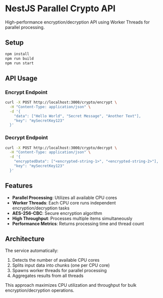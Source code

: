 # NestJS Parallel Crypto API

High-performance encryption/decryption API using Worker Threads for parallel processing.

## Setup

```bash
npm install
npm run build
npm run start
```

## API Usage

### Encrypt Endpoint
```bash
curl -X POST http://localhost:3000/crypto/encrypt \
  -H "Content-Type: application/json" \
  -d '{
    "data": ["Hello World", "Secret Message", "Another Text"],
    "key": "mySecretKey123"
  }'
```

### Decrypt Endpoint
```bash
curl -X POST http://localhost:3000/crypto/decrypt \
  -H "Content-Type: application/json" \
  -d '{
    "encryptedData": ["<encrypted-string-1>", "<encrypted-string-2>"],
    "key": "mySecretKey123"
  }'
```

## Features

- **Parallel Processing**: Utilizes all available CPU cores
- **Worker Threads**: Each CPU core runs independent encryption/decryption tasks
- **AES-256-CBC**: Secure encryption algorithm
- **High Throughput**: Processes multiple items simultaneously
- **Performance Metrics**: Returns processing time and thread count

## Architecture

The service automatically:
1. Detects the number of available CPU cores
2. Splits input data into chunks (one per CPU core)
3. Spawns worker threads for parallel processing
4. Aggregates results from all threads

This approach maximizes CPU utilization and throughput for bulk encryption/decryption operations.